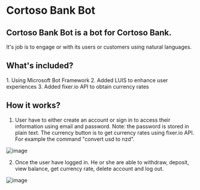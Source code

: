 
<h1>Cortoso Bank Bot </h1>
<h2>Cortoso Bank Bot is a bot for Cortoso Bank.</h2>
It's job is to engage or with its users or customers using natural languages. 

<h2>What's included?</h2>
1. Using Microsoft Bot Framework
2. Added LUIS to enhance user experiences
3. Added fixer.io API to obtain currency rates

<h2> How it works?</h2>

1. User have to either create an account or sign in to access their information using email and password. Note: the password is stored in plain text. The currency button is to get currency rates using fixer.io API. For example the command "convert usd to nzd". 

![image](https://cloud.githubusercontent.com/assets/20731546/20592931/f904b68a-b294-11e6-8af8-e7817b6bd855.png)


2. Once the user have logged in. He or she are able to withdraw, deposit, view balance, get currency rate, delete account and log out. 

![image](https://cloud.githubusercontent.com/assets/20731546/20593192/49a81464-b296-11e6-8097-b876226bbfb4.png)

